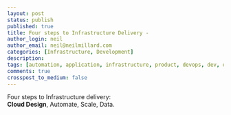 ```yaml
---
layout: post
status: publish
published: true
title: Four steps to Infrastructure Delivery - 
author_login: neil
author_email: neil@neilmillard.com
categories: [Infrastructure, Development]
description: 
tags: [automation, application, infrastructure, product, devops, dev, ops]
comments: true
crosspost_to_medium: false
---
```

Four steps to Infrastructure delivery:  
**Cloud Design**, Automate, Scale, Data.

